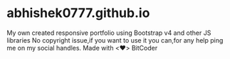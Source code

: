 # abhishek0777.github.io
My own created responsive portfolio using Bootstrap v4 and other JS libraries
No copyright issue,if you want to use it you can,for any help ping me on my social handles.
Made with <❤️>
BitCoder
